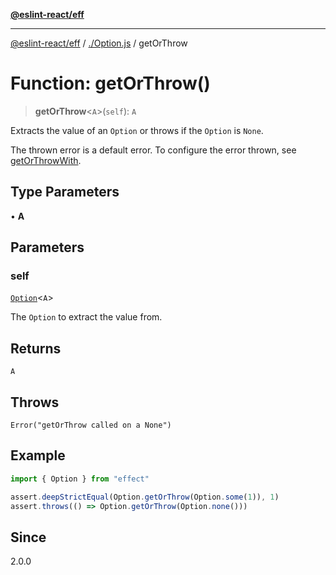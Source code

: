 [**@eslint-react/eff**](../../README.md)

***

[@eslint-react/eff](../../README.md) / [./Option.js](../README.md) / getOrThrow

# Function: getOrThrow()

> **getOrThrow**\<`A`\>(`self`): `A`

Extracts the value of an `Option` or throws if the `Option` is `None`.

The thrown error is a default error. To configure the error thrown, see  [getOrThrowWith](getOrThrowWith.md).

## Type Parameters

• **A**

## Parameters

### self

[`Option`](../type-aliases/Option.md)\<`A`\>

The `Option` to extract the value from.

## Returns

`A`

## Throws

`Error("getOrThrow called on a None")`

## Example

```ts
import { Option } from "effect"

assert.deepStrictEqual(Option.getOrThrow(Option.some(1)), 1)
assert.throws(() => Option.getOrThrow(Option.none()))
```

## Since

2.0.0
